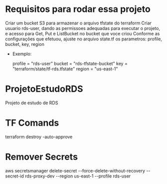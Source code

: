 # Requisitos para rodar essa projeto
Criar um bucket S3 para armazenar o arquivo tfstate do terraform
Criar usuario rds-user, dando as permissoes adequadas para executar o projeto, e acesso para Get, Put e ListBucket no bucket que voce criou
Conforme as configurações que efetuou, ajuste no arquivo state.tf os parametros: profile, bucket, key, region
   - Exemplo:

     profile = "rds-user"
     bucket  = "rds-tfstate-bucket"
     key     = "terraform/state/tf-rds.tfstate"
     region  = "us-east-1"

# ProjetoEstudoRDS
Projeto de estudo de RDS

# TF Comands
terraform destroy -auto-approve

# Remover Secrets
aws secretsmanager delete-secret --force-delete-without-recovery --secret-id  rds-proxy-dev --region us-east-1 --profile rds-user